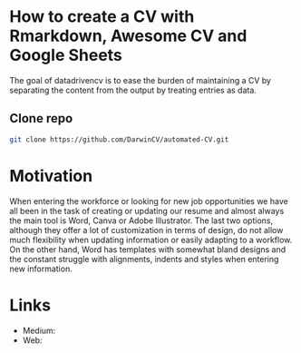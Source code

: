 
# How to create a CV with Rmarkdown, Awesome CV and Google Sheets

<!-- badges: start -->

<!-- badges: end -->

The goal of datadrivencv is to ease the burden of maintaining a CV by
separating the content from the output by treating entries as data.

## Clone repo 

``` bash
git clone https://github.com/DarwinCV/automated-CV.git
```

# Motivation

When entering the workforce or looking for new job opportunities we have all been in the task of creating or updating our resume and almost always the main tool is Word, Canva or Adobe Illustrator. The last two options, although they offer a lot of customization in terms of design, do not allow much flexibility when updating information or easily adapting to a workflow. On the other hand, Word has templates with somewhat bland designs and the constant struggle with alignments, indents and styles when entering new information.

# Links
- Medium: []()
- Web: 